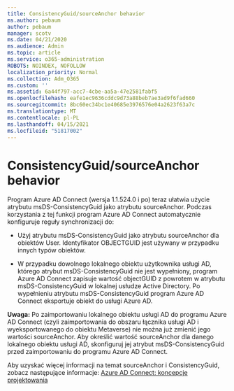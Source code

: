 ```yaml
---
title: ConsistencyGuid/sourceAnchor behavior
ms.author: pebaum
author: pebaum
manager: scotv
ms.date: 04/21/2020
ms.audience: Admin
ms.topic: article
ms.service: o365-administration
ROBOTS: NOINDEX, NOFOLLOW
localization_priority: Normal
ms.collection: Adm_O365
ms.custom: ''
ms.assetid: 6a44f797-acc7-4cbe-aa5a-47e2581fabf5
ms.openlocfilehash: eafe1ec9636cddc9d73a88beb7ae3ad9f6fad660
ms.sourcegitcommit: 8bc60ec34bc1e40685e3976576e04a2623f63a7c
ms.translationtype: MT
ms.contentlocale: pl-PL
ms.lasthandoff: 04/15/2021
ms.locfileid: "51817002"
---
```

# <a name="consistencyguid--sourceanchor-behavior"></a>ConsistencyGuid/sourceAnchor behavior

Program Azure AD Connect (wersja 1.1.524.0 i po) teraz ułatwia użycie atrybutu msDS-ConsistencyGuid jako atrybutu sourceAnchor. Podczas korzystania z tej funkcji program Azure AD Connect automatycznie konfiguruje reguły synchronizacji do:
  
- Użyj atrybutu msDS-ConsistencyGuid jako atrybutu sourceAnchor dla obiektów User. Identyfikator OBJECTGUID jest używany w przypadku innych typów obiektów.
    
- W przypadku dowolnego lokalnego obiektu użytkownika usługi AD, którego atrybut msDS-ConsistencyGuid nie jest wypełniony, program Azure AD Connect zapisuje wartość objectGUID z powrotem w atrybutu msDS-ConsistencyGuid w lokalnej usłudze Active Directory. Po wypełnieniu atrybutu msDS-ConsistencyGuid program Azure AD Connect eksportuje obiekt do usługi Azure AD.
    
 **Uwaga:** Po zaimportowaniu lokalnego obiektu usługi AD do programu Azure AD Connect (czyli zaimportowania do obszaru łącznika usługi AD i wyeksportowanego do obiektu Metaverse) nie można już zmienić jego wartości sourceAnchor. Aby określić wartość sourceAnchor dla danego lokalnego obiektu usługi AD, skonfiguruj jej atrybut msDS-ConsistencyGuid przed zaimportowaniu do programu Azure AD Connect. 
  
Aby uzyskać więcej informacji na temat sourceAnchor i ConsistencyGuid, zobacz następujące informacje: [Azure AD Connect: koncepcje projektowania](https://docs.microsoft.com/azure/active-directory/connect/active-directory-aadconnect-design-concepts)
  

